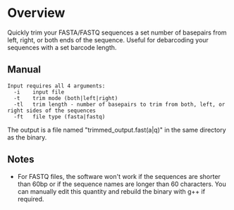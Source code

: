 # Overview
Quickly trim your FASTA/FASTQ sequences a set number of basepairs from left, right, or both ends of the sequence. Useful for debarcoding your sequences with a set barcode length.

## Manual
```
Input requires all 4 arguments:
  -i    input file
  -t    trim mode (both|left|right)
  -tl   trim length - number of basepairs to trim from both, left, or right sides of the sequences
  -ft   file type (fasta|fastq)
  ```
The output is a file named "trimmed_output.fast(a|q)" in the same directory as the binary.
## Notes
- For FASTQ files, the software won't work if the sequences are shorter than 60bp or if the sequence names are longer than 60 characters. You can manually edit this quantity and rebuild the binary with g++ if required.

